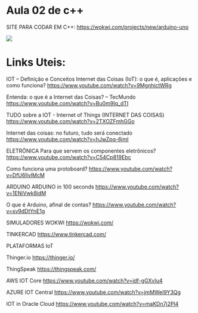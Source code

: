 # Aula 02 de c++

SITE PARA CODAR EM C++: https://wokwi.com/projects/new/arduino-uno

<img src= "https://img.icons8.com/?size=100&id=2T6TKY6whzgV&format=png&color=000000">

# Links Uteis:

IOT – Definição e Conceitos
Internet das Coisas (IoT): o que é, aplicações e como funciona?
https://www.youtube.com/watch?v=9MgnhictWRg

Entenda: o que é a Internet das Coisas? – TecMundo
https://www.youtube.com/watch?v=Bu0m9Iq_dTI

TUDO sobre a IOT - Internet of Things (INTERNET DAS COISAS)
https://www.youtube.com/watch?v=2TXOZFmhGGo

Internet das coisas: no futuro, tudo será conectado
https://www.youtube.com/watch?v=hJwZpq-6jmI

ELETRÔNICA
Para que servem os componentes eletrônicos?
https://www.youtube.com/watch?v=C54Cp819Ebc

Como funciona uma protoboard?
https://www.youtube.com/watch?v=DfU6llvIMcM

ARDUINO
ARDUINO in 100 seconds
https://www.youtube.com/watch?v=1ENiVwk8idM

O que é Arduino, afinal de contas?
https://www.youtube.com/watch?v=sv9dDtYnE1g

SIMULADORES
WOKWI https://wokwi.com/

TINKERCAD https://www.tinkercad.com/

PLATAFORMAS IoT

Thinger.io https://thinger.io/

ThingSpeak https://thingspeak.com/

AWS IOT Core https://www.youtube.com/watch?v=idf-gGXvIu4

AZURE IOT Central https://www.youtube.com/watch?v=jmMWel9Y3Qg

IOT in Oracle Cloud https://www.youtube.com/watch?v=maKDn7j2Pl4